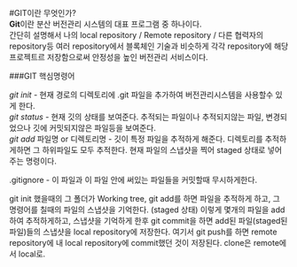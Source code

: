 #GIT이란 무엇인가?  
**Git**이란 분산 버전관리 시스템의 대표 프로그램 중 하나이다.   
간단히 설명해서 나의 local repository / Remote repository / 다른 협력자의 repository등 여러 repository에서 블록체인 기술과 비슷하게 각각 repository에 해당 프로젝트르 저장함으로써 안정성을 높인 버전관리 서비스이다.   

###GIT 핵심명령어 


*git init* - 현재 경로의 디렉토리에 .git 파일을 추가하여 버전관리시스템을 사용할수 있게 한다.  
*git status* - 현재 깃의 상태를 보여준다. 추적되는 파일이나 추적되지않는 파일, 변경되었으나 깃에 커밋되지않은 파일등을 보여준다.  
*git add* 파일명 or 디렉토리명 - 깃이 특정 파일을 추적하게 해준다. 디렉토리를 추적하게하면 그 하위파일도 모두 추적한다. 현재 파일의 스냅샷을 찍어 staged 상태로 넣어주는 명령이다. 

.gitignore - 이 파일과 이 파일 안에 써있는 파일들을 커밋할때 무시하게한다.   

git init 했을때의 그 폴더가 Working tree,
git add를 하면 파일을 추적하게 하고, 그 명령어를 칠때의 파일의 스냅샷을 기억한다. (staged 상태)
이렇게 몇개의 파일을 add하여 추적하게하고, 스냅샷을 기억하게 한후 
git commit을 하면 add된 파일(staged된 파일)들의 스냅샷을 local repository에 저장한다.
여기서 git push를 하면 remote repository에 내 local repository에 commit했던 것이 저장된다. clone은 remote에서 local로. 